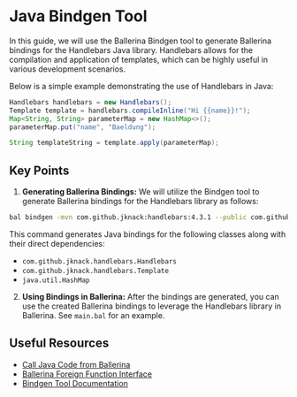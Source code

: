 # Java Bindgen Tool

In this guide, we will use the Ballerina Bindgen tool to generate Ballerina bindings for the Handlebars Java library. Handlebars allows for the compilation and application of templates, which can be highly useful in various development scenarios.

Below is a simple example demonstrating the use of Handlebars in Java:

```java
Handlebars handlebars = new Handlebars();
Template template = handlebars.compileInline("Hi {{name}}!");
Map<String, String> parameterMap = new HashMap<>();
parameterMap.put("name", "Baeldung");

String templateString = template.apply(parameterMap);
```

## Key Points

1. **Generating Ballerina Bindings:**
   We will utilize the Bindgen tool to generate Ballerina bindings for the Handlebars library as follows:

```bash
bal bindgen -mvn com.github.jknack:handlebars:4.3.1 --public com.github.jknack.handlebars.Handlebars com.github.jknack.handlebars.Template import java.util.HashMap
```

This command generates Java bindings for the following classes along with their direct dependencies:
- `com.github.jknack.handlebars.Handlebars`
- `com.github.jknack.handlebars.Template`
- `java.util.HashMap`

2. **Using Bindings in Ballerina:**
   After the bindings are generated, you can use the created Ballerina bindings to leverage the Handlebars library in Ballerina. See `main.bal` for an example.

## Useful Resources

- [Call Java Code from Ballerina](https://ballerina.io/learn/call-java-code-from-ballerina/)
- [Ballerina Foreign Function Interface](https://ballerina.io/learn/ballerina-ffi/)
- [Bindgen Tool Documentation](https://ballerina.io/learn/the-bindgen-tool/)
